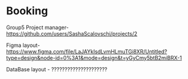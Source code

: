 # Booking
Group5 
Project manager- https://github.com/users/SashaScalovschi/projects/2

Figma layout-https://www.figma.com/file/LaJAYkIsdLvmHLmuTGi8XR/Untitled?type=design&node-id=0%3A1&mode=design&t=yGyCmy5btB2miBRX-1

DataBase layout - ?????????????????????
